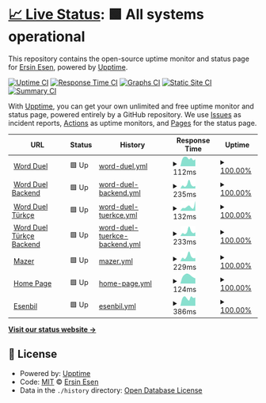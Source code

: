 # [📈 Live Status](https://ersinesen.github.io/myupptime): <!--live status--> **🟩 All systems operational**

This repository contains the open-source uptime monitor and status page for [Ersin Esen](http://ersinesen.appspot.com), powered by [Upptime](https://github.com/upptime/upptime).

[![Uptime CI](https://github.com/ersinesen/myupptime/workflows/Uptime%20CI/badge.svg)](https://github.com/ersinesen/myupptime/actions?query=workflow%3A%22Uptime+CI%22)
[![Response Time CI](https://github.com/ersinesen/myupptime/workflows/Response%20Time%20CI/badge.svg)](https://github.com/ersinesen/myupptime/actions?query=workflow%3A%22Response+Time+CI%22)
[![Graphs CI](https://github.com/ersinesen/myupptime/workflows/Graphs%20CI/badge.svg)](https://github.com/ersinesen/myupptime/actions?query=workflow%3A%22Graphs+CI%22)
[![Static Site CI](https://github.com/ersinesen/myupptime/workflows/Static%20Site%20CI/badge.svg)](https://github.com/ersinesen/myupptime/actions?query=workflow%3A%22Static+Site+CI%22)
[![Summary CI](https://github.com/ersinesen/myupptime/workflows/Summary%20CI/badge.svg)](https://github.com/ersinesen/myupptime/actions?query=workflow%3A%22Summary+CI%22)

With [Upptime](https://upptime.js.org), you can get your own unlimited and free uptime monitor and status page, powered entirely by a GitHub repository. We use [Issues](https://github.com/ersinesen/myupptime/issues) as incident reports, [Actions](https://github.com/ersinesen/myupptime/actions) as uptime monitors, and [Pages](https://ersinesen.github.io/myupptime) for the status page.

<!--start: status pages-->
<!-- This summary is generated by Upptime (https://github.com/upptime/upptime) -->
<!-- Do not edit this manually, your changes will be overwritten -->
<!-- prettier-ignore -->
| URL | Status | History | Response Time | Uptime |
| --- | ------ | ------- | ------------- | ------ |
| <img alt="" src="https://favicons.githubusercontent.com/wordle-duel.web.app" height="13"> [Word Duel](https://wordle-duel.web.app/) | 🟩 Up | [word-duel.yml](https://github.com/ersinesen/myupptime/commits/HEAD/history/word-duel.yml) | <details><summary><img alt="Response time graph" src="./graphs/word-duel/response-time-week.png" height="20"> 112ms</summary><br><a href="https://ersinesen.github.io/myupptime/history/word-duel"><img alt="Response time 121" src="https://img.shields.io/endpoint?url=https%3A%2F%2Fraw.githubusercontent.com%2Fersinesen%2Fmyupptime%2FHEAD%2Fapi%2Fword-duel%2Fresponse-time.json"></a><br><a href="https://ersinesen.github.io/myupptime/history/word-duel"><img alt="24-hour response time 132" src="https://img.shields.io/endpoint?url=https%3A%2F%2Fraw.githubusercontent.com%2Fersinesen%2Fmyupptime%2FHEAD%2Fapi%2Fword-duel%2Fresponse-time-day.json"></a><br><a href="https://ersinesen.github.io/myupptime/history/word-duel"><img alt="7-day response time 112" src="https://img.shields.io/endpoint?url=https%3A%2F%2Fraw.githubusercontent.com%2Fersinesen%2Fmyupptime%2FHEAD%2Fapi%2Fword-duel%2Fresponse-time-week.json"></a><br><a href="https://ersinesen.github.io/myupptime/history/word-duel"><img alt="30-day response time 121" src="https://img.shields.io/endpoint?url=https%3A%2F%2Fraw.githubusercontent.com%2Fersinesen%2Fmyupptime%2FHEAD%2Fapi%2Fword-duel%2Fresponse-time-month.json"></a><br><a href="https://ersinesen.github.io/myupptime/history/word-duel"><img alt="1-year response time 121" src="https://img.shields.io/endpoint?url=https%3A%2F%2Fraw.githubusercontent.com%2Fersinesen%2Fmyupptime%2FHEAD%2Fapi%2Fword-duel%2Fresponse-time-year.json"></a></details> | <details><summary><a href="https://ersinesen.github.io/myupptime/history/word-duel">100.00%</a></summary><a href="https://ersinesen.github.io/myupptime/history/word-duel"><img alt="All-time uptime 100.00%" src="https://img.shields.io/endpoint?url=https%3A%2F%2Fraw.githubusercontent.com%2Fersinesen%2Fmyupptime%2FHEAD%2Fapi%2Fword-duel%2Fuptime.json"></a><br><a href="https://ersinesen.github.io/myupptime/history/word-duel"><img alt="24-hour uptime 100.00%" src="https://img.shields.io/endpoint?url=https%3A%2F%2Fraw.githubusercontent.com%2Fersinesen%2Fmyupptime%2FHEAD%2Fapi%2Fword-duel%2Fuptime-day.json"></a><br><a href="https://ersinesen.github.io/myupptime/history/word-duel"><img alt="7-day uptime 100.00%" src="https://img.shields.io/endpoint?url=https%3A%2F%2Fraw.githubusercontent.com%2Fersinesen%2Fmyupptime%2FHEAD%2Fapi%2Fword-duel%2Fuptime-week.json"></a><br><a href="https://ersinesen.github.io/myupptime/history/word-duel"><img alt="30-day uptime 100.00%" src="https://img.shields.io/endpoint?url=https%3A%2F%2Fraw.githubusercontent.com%2Fersinesen%2Fmyupptime%2FHEAD%2Fapi%2Fword-duel%2Fuptime-month.json"></a><br><a href="https://ersinesen.github.io/myupptime/history/word-duel"><img alt="1-year uptime 100.00%" src="https://img.shields.io/endpoint?url=https%3A%2F%2Fraw.githubusercontent.com%2Fersinesen%2Fmyupptime%2FHEAD%2Fapi%2Fword-duel%2Fuptime-year.json"></a></details>
| <img alt="" src="https://favicons.githubusercontent.com/wordle-duel-backend.ersinesen.repl.co" height="13"> [Word Duel Backend](https://Wordle-Duel-Backend.ersinesen.repl.co) | 🟩 Up | [word-duel-backend.yml](https://github.com/ersinesen/myupptime/commits/HEAD/history/word-duel-backend.yml) | <details><summary><img alt="Response time graph" src="./graphs/word-duel-backend/response-time-week.png" height="20"> 235ms</summary><br><a href="https://ersinesen.github.io/myupptime/history/word-duel-backend"><img alt="Response time 240" src="https://img.shields.io/endpoint?url=https%3A%2F%2Fraw.githubusercontent.com%2Fersinesen%2Fmyupptime%2FHEAD%2Fapi%2Fword-duel-backend%2Fresponse-time.json"></a><br><a href="https://ersinesen.github.io/myupptime/history/word-duel-backend"><img alt="24-hour response time 337" src="https://img.shields.io/endpoint?url=https%3A%2F%2Fraw.githubusercontent.com%2Fersinesen%2Fmyupptime%2FHEAD%2Fapi%2Fword-duel-backend%2Fresponse-time-day.json"></a><br><a href="https://ersinesen.github.io/myupptime/history/word-duel-backend"><img alt="7-day response time 235" src="https://img.shields.io/endpoint?url=https%3A%2F%2Fraw.githubusercontent.com%2Fersinesen%2Fmyupptime%2FHEAD%2Fapi%2Fword-duel-backend%2Fresponse-time-week.json"></a><br><a href="https://ersinesen.github.io/myupptime/history/word-duel-backend"><img alt="30-day response time 240" src="https://img.shields.io/endpoint?url=https%3A%2F%2Fraw.githubusercontent.com%2Fersinesen%2Fmyupptime%2FHEAD%2Fapi%2Fword-duel-backend%2Fresponse-time-month.json"></a><br><a href="https://ersinesen.github.io/myupptime/history/word-duel-backend"><img alt="1-year response time 240" src="https://img.shields.io/endpoint?url=https%3A%2F%2Fraw.githubusercontent.com%2Fersinesen%2Fmyupptime%2FHEAD%2Fapi%2Fword-duel-backend%2Fresponse-time-year.json"></a></details> | <details><summary><a href="https://ersinesen.github.io/myupptime/history/word-duel-backend">100.00%</a></summary><a href="https://ersinesen.github.io/myupptime/history/word-duel-backend"><img alt="All-time uptime 100.00%" src="https://img.shields.io/endpoint?url=https%3A%2F%2Fraw.githubusercontent.com%2Fersinesen%2Fmyupptime%2FHEAD%2Fapi%2Fword-duel-backend%2Fuptime.json"></a><br><a href="https://ersinesen.github.io/myupptime/history/word-duel-backend"><img alt="24-hour uptime 100.00%" src="https://img.shields.io/endpoint?url=https%3A%2F%2Fraw.githubusercontent.com%2Fersinesen%2Fmyupptime%2FHEAD%2Fapi%2Fword-duel-backend%2Fuptime-day.json"></a><br><a href="https://ersinesen.github.io/myupptime/history/word-duel-backend"><img alt="7-day uptime 100.00%" src="https://img.shields.io/endpoint?url=https%3A%2F%2Fraw.githubusercontent.com%2Fersinesen%2Fmyupptime%2FHEAD%2Fapi%2Fword-duel-backend%2Fuptime-week.json"></a><br><a href="https://ersinesen.github.io/myupptime/history/word-duel-backend"><img alt="30-day uptime 100.00%" src="https://img.shields.io/endpoint?url=https%3A%2F%2Fraw.githubusercontent.com%2Fersinesen%2Fmyupptime%2FHEAD%2Fapi%2Fword-duel-backend%2Fuptime-month.json"></a><br><a href="https://ersinesen.github.io/myupptime/history/word-duel-backend"><img alt="1-year uptime 100.00%" src="https://img.shields.io/endpoint?url=https%3A%2F%2Fraw.githubusercontent.com%2Fersinesen%2Fmyupptime%2FHEAD%2Fapi%2Fword-duel-backend%2Fuptime-year.json"></a></details>
| <img alt="" src="https://favicons.githubusercontent.com/wordle-duello-56e98.web.app" height="13"> [Word Duel Türkçe](https://wordle-duello-56e98.web.app/) | 🟩 Up | [word-duel-tuerkce.yml](https://github.com/ersinesen/myupptime/commits/HEAD/history/word-duel-tuerkce.yml) | <details><summary><img alt="Response time graph" src="./graphs/word-duel-tuerkce/response-time-week.png" height="20"> 132ms</summary><br><a href="https://ersinesen.github.io/myupptime/history/word-duel-tuerkce"><img alt="Response time 129" src="https://img.shields.io/endpoint?url=https%3A%2F%2Fraw.githubusercontent.com%2Fersinesen%2Fmyupptime%2FHEAD%2Fapi%2Fword-duel-tuerkce%2Fresponse-time.json"></a><br><a href="https://ersinesen.github.io/myupptime/history/word-duel-tuerkce"><img alt="24-hour response time 131" src="https://img.shields.io/endpoint?url=https%3A%2F%2Fraw.githubusercontent.com%2Fersinesen%2Fmyupptime%2FHEAD%2Fapi%2Fword-duel-tuerkce%2Fresponse-time-day.json"></a><br><a href="https://ersinesen.github.io/myupptime/history/word-duel-tuerkce"><img alt="7-day response time 132" src="https://img.shields.io/endpoint?url=https%3A%2F%2Fraw.githubusercontent.com%2Fersinesen%2Fmyupptime%2FHEAD%2Fapi%2Fword-duel-tuerkce%2Fresponse-time-week.json"></a><br><a href="https://ersinesen.github.io/myupptime/history/word-duel-tuerkce"><img alt="30-day response time 129" src="https://img.shields.io/endpoint?url=https%3A%2F%2Fraw.githubusercontent.com%2Fersinesen%2Fmyupptime%2FHEAD%2Fapi%2Fword-duel-tuerkce%2Fresponse-time-month.json"></a><br><a href="https://ersinesen.github.io/myupptime/history/word-duel-tuerkce"><img alt="1-year response time 129" src="https://img.shields.io/endpoint?url=https%3A%2F%2Fraw.githubusercontent.com%2Fersinesen%2Fmyupptime%2FHEAD%2Fapi%2Fword-duel-tuerkce%2Fresponse-time-year.json"></a></details> | <details><summary><a href="https://ersinesen.github.io/myupptime/history/word-duel-tuerkce">100.00%</a></summary><a href="https://ersinesen.github.io/myupptime/history/word-duel-tuerkce"><img alt="All-time uptime 100.00%" src="https://img.shields.io/endpoint?url=https%3A%2F%2Fraw.githubusercontent.com%2Fersinesen%2Fmyupptime%2FHEAD%2Fapi%2Fword-duel-tuerkce%2Fuptime.json"></a><br><a href="https://ersinesen.github.io/myupptime/history/word-duel-tuerkce"><img alt="24-hour uptime 100.00%" src="https://img.shields.io/endpoint?url=https%3A%2F%2Fraw.githubusercontent.com%2Fersinesen%2Fmyupptime%2FHEAD%2Fapi%2Fword-duel-tuerkce%2Fuptime-day.json"></a><br><a href="https://ersinesen.github.io/myupptime/history/word-duel-tuerkce"><img alt="7-day uptime 100.00%" src="https://img.shields.io/endpoint?url=https%3A%2F%2Fraw.githubusercontent.com%2Fersinesen%2Fmyupptime%2FHEAD%2Fapi%2Fword-duel-tuerkce%2Fuptime-week.json"></a><br><a href="https://ersinesen.github.io/myupptime/history/word-duel-tuerkce"><img alt="30-day uptime 100.00%" src="https://img.shields.io/endpoint?url=https%3A%2F%2Fraw.githubusercontent.com%2Fersinesen%2Fmyupptime%2FHEAD%2Fapi%2Fword-duel-tuerkce%2Fuptime-month.json"></a><br><a href="https://ersinesen.github.io/myupptime/history/word-duel-tuerkce"><img alt="1-year uptime 100.00%" src="https://img.shields.io/endpoint?url=https%3A%2F%2Fraw.githubusercontent.com%2Fersinesen%2Fmyupptime%2FHEAD%2Fapi%2Fword-duel-tuerkce%2Fuptime-year.json"></a></details>
| <img alt="" src="https://favicons.githubusercontent.com/wordle-duello-backend.ersinesen.repl.co" height="13"> [Word Duel Türkçe Backend](https://Wordle-Duello-Backend.ersinesen.repl.co) | 🟩 Up | [word-duel-tuerkce-backend.yml](https://github.com/ersinesen/myupptime/commits/HEAD/history/word-duel-tuerkce-backend.yml) | <details><summary><img alt="Response time graph" src="./graphs/word-duel-tuerkce-backend/response-time-week.png" height="20"> 233ms</summary><br><a href="https://ersinesen.github.io/myupptime/history/word-duel-tuerkce-backend"><img alt="Response time 225" src="https://img.shields.io/endpoint?url=https%3A%2F%2Fraw.githubusercontent.com%2Fersinesen%2Fmyupptime%2FHEAD%2Fapi%2Fword-duel-tuerkce-backend%2Fresponse-time.json"></a><br><a href="https://ersinesen.github.io/myupptime/history/word-duel-tuerkce-backend"><img alt="24-hour response time 341" src="https://img.shields.io/endpoint?url=https%3A%2F%2Fraw.githubusercontent.com%2Fersinesen%2Fmyupptime%2FHEAD%2Fapi%2Fword-duel-tuerkce-backend%2Fresponse-time-day.json"></a><br><a href="https://ersinesen.github.io/myupptime/history/word-duel-tuerkce-backend"><img alt="7-day response time 233" src="https://img.shields.io/endpoint?url=https%3A%2F%2Fraw.githubusercontent.com%2Fersinesen%2Fmyupptime%2FHEAD%2Fapi%2Fword-duel-tuerkce-backend%2Fresponse-time-week.json"></a><br><a href="https://ersinesen.github.io/myupptime/history/word-duel-tuerkce-backend"><img alt="30-day response time 225" src="https://img.shields.io/endpoint?url=https%3A%2F%2Fraw.githubusercontent.com%2Fersinesen%2Fmyupptime%2FHEAD%2Fapi%2Fword-duel-tuerkce-backend%2Fresponse-time-month.json"></a><br><a href="https://ersinesen.github.io/myupptime/history/word-duel-tuerkce-backend"><img alt="1-year response time 225" src="https://img.shields.io/endpoint?url=https%3A%2F%2Fraw.githubusercontent.com%2Fersinesen%2Fmyupptime%2FHEAD%2Fapi%2Fword-duel-tuerkce-backend%2Fresponse-time-year.json"></a></details> | <details><summary><a href="https://ersinesen.github.io/myupptime/history/word-duel-tuerkce-backend">100.00%</a></summary><a href="https://ersinesen.github.io/myupptime/history/word-duel-tuerkce-backend"><img alt="All-time uptime 100.00%" src="https://img.shields.io/endpoint?url=https%3A%2F%2Fraw.githubusercontent.com%2Fersinesen%2Fmyupptime%2FHEAD%2Fapi%2Fword-duel-tuerkce-backend%2Fuptime.json"></a><br><a href="https://ersinesen.github.io/myupptime/history/word-duel-tuerkce-backend"><img alt="24-hour uptime 100.00%" src="https://img.shields.io/endpoint?url=https%3A%2F%2Fraw.githubusercontent.com%2Fersinesen%2Fmyupptime%2FHEAD%2Fapi%2Fword-duel-tuerkce-backend%2Fuptime-day.json"></a><br><a href="https://ersinesen.github.io/myupptime/history/word-duel-tuerkce-backend"><img alt="7-day uptime 100.00%" src="https://img.shields.io/endpoint?url=https%3A%2F%2Fraw.githubusercontent.com%2Fersinesen%2Fmyupptime%2FHEAD%2Fapi%2Fword-duel-tuerkce-backend%2Fuptime-week.json"></a><br><a href="https://ersinesen.github.io/myupptime/history/word-duel-tuerkce-backend"><img alt="30-day uptime 100.00%" src="https://img.shields.io/endpoint?url=https%3A%2F%2Fraw.githubusercontent.com%2Fersinesen%2Fmyupptime%2FHEAD%2Fapi%2Fword-duel-tuerkce-backend%2Fuptime-month.json"></a><br><a href="https://ersinesen.github.io/myupptime/history/word-duel-tuerkce-backend"><img alt="1-year uptime 100.00%" src="https://img.shields.io/endpoint?url=https%3A%2F%2Fraw.githubusercontent.com%2Fersinesen%2Fmyupptime%2FHEAD%2Fapi%2Fword-duel-tuerkce-backend%2Fuptime-year.json"></a></details>
| <img alt="" src="https://favicons.githubusercontent.com/mazer.ersinesen.repl.co" height="13"> [Mazer](https://mazer.ersinesen.repl.co) | 🟩 Up | [mazer.yml](https://github.com/ersinesen/myupptime/commits/HEAD/history/mazer.yml) | <details><summary><img alt="Response time graph" src="./graphs/mazer/response-time-week.png" height="20"> 229ms</summary><br><a href="https://ersinesen.github.io/myupptime/history/mazer"><img alt="Response time 405" src="https://img.shields.io/endpoint?url=https%3A%2F%2Fraw.githubusercontent.com%2Fersinesen%2Fmyupptime%2FHEAD%2Fapi%2Fmazer%2Fresponse-time.json"></a><br><a href="https://ersinesen.github.io/myupptime/history/mazer"><img alt="24-hour response time 354" src="https://img.shields.io/endpoint?url=https%3A%2F%2Fraw.githubusercontent.com%2Fersinesen%2Fmyupptime%2FHEAD%2Fapi%2Fmazer%2Fresponse-time-day.json"></a><br><a href="https://ersinesen.github.io/myupptime/history/mazer"><img alt="7-day response time 229" src="https://img.shields.io/endpoint?url=https%3A%2F%2Fraw.githubusercontent.com%2Fersinesen%2Fmyupptime%2FHEAD%2Fapi%2Fmazer%2Fresponse-time-week.json"></a><br><a href="https://ersinesen.github.io/myupptime/history/mazer"><img alt="30-day response time 405" src="https://img.shields.io/endpoint?url=https%3A%2F%2Fraw.githubusercontent.com%2Fersinesen%2Fmyupptime%2FHEAD%2Fapi%2Fmazer%2Fresponse-time-month.json"></a><br><a href="https://ersinesen.github.io/myupptime/history/mazer"><img alt="1-year response time 405" src="https://img.shields.io/endpoint?url=https%3A%2F%2Fraw.githubusercontent.com%2Fersinesen%2Fmyupptime%2FHEAD%2Fapi%2Fmazer%2Fresponse-time-year.json"></a></details> | <details><summary><a href="https://ersinesen.github.io/myupptime/history/mazer">100.00%</a></summary><a href="https://ersinesen.github.io/myupptime/history/mazer"><img alt="All-time uptime 100.00%" src="https://img.shields.io/endpoint?url=https%3A%2F%2Fraw.githubusercontent.com%2Fersinesen%2Fmyupptime%2FHEAD%2Fapi%2Fmazer%2Fuptime.json"></a><br><a href="https://ersinesen.github.io/myupptime/history/mazer"><img alt="24-hour uptime 100.00%" src="https://img.shields.io/endpoint?url=https%3A%2F%2Fraw.githubusercontent.com%2Fersinesen%2Fmyupptime%2FHEAD%2Fapi%2Fmazer%2Fuptime-day.json"></a><br><a href="https://ersinesen.github.io/myupptime/history/mazer"><img alt="7-day uptime 100.00%" src="https://img.shields.io/endpoint?url=https%3A%2F%2Fraw.githubusercontent.com%2Fersinesen%2Fmyupptime%2FHEAD%2Fapi%2Fmazer%2Fuptime-week.json"></a><br><a href="https://ersinesen.github.io/myupptime/history/mazer"><img alt="30-day uptime 100.00%" src="https://img.shields.io/endpoint?url=https%3A%2F%2Fraw.githubusercontent.com%2Fersinesen%2Fmyupptime%2FHEAD%2Fapi%2Fmazer%2Fuptime-month.json"></a><br><a href="https://ersinesen.github.io/myupptime/history/mazer"><img alt="1-year uptime 100.00%" src="https://img.shields.io/endpoint?url=https%3A%2F%2Fraw.githubusercontent.com%2Fersinesen%2Fmyupptime%2FHEAD%2Fapi%2Fmazer%2Fuptime-year.json"></a></details>
| <img alt="" src="https://favicons.githubusercontent.com/ersinesen.appspot.com" height="13"> [Home Page](https://ersinesen.appspot.com/) | 🟩 Up | [home-page.yml](https://github.com/ersinesen/myupptime/commits/HEAD/history/home-page.yml) | <details><summary><img alt="Response time graph" src="./graphs/home-page/response-time-week.png" height="20"> 124ms</summary><br><a href="https://ersinesen.github.io/myupptime/history/home-page"><img alt="Response time 107" src="https://img.shields.io/endpoint?url=https%3A%2F%2Fraw.githubusercontent.com%2Fersinesen%2Fmyupptime%2FHEAD%2Fapi%2Fhome-page%2Fresponse-time.json"></a><br><a href="https://ersinesen.github.io/myupptime/history/home-page"><img alt="24-hour response time 111" src="https://img.shields.io/endpoint?url=https%3A%2F%2Fraw.githubusercontent.com%2Fersinesen%2Fmyupptime%2FHEAD%2Fapi%2Fhome-page%2Fresponse-time-day.json"></a><br><a href="https://ersinesen.github.io/myupptime/history/home-page"><img alt="7-day response time 124" src="https://img.shields.io/endpoint?url=https%3A%2F%2Fraw.githubusercontent.com%2Fersinesen%2Fmyupptime%2FHEAD%2Fapi%2Fhome-page%2Fresponse-time-week.json"></a><br><a href="https://ersinesen.github.io/myupptime/history/home-page"><img alt="30-day response time 107" src="https://img.shields.io/endpoint?url=https%3A%2F%2Fraw.githubusercontent.com%2Fersinesen%2Fmyupptime%2FHEAD%2Fapi%2Fhome-page%2Fresponse-time-month.json"></a><br><a href="https://ersinesen.github.io/myupptime/history/home-page"><img alt="1-year response time 107" src="https://img.shields.io/endpoint?url=https%3A%2F%2Fraw.githubusercontent.com%2Fersinesen%2Fmyupptime%2FHEAD%2Fapi%2Fhome-page%2Fresponse-time-year.json"></a></details> | <details><summary><a href="https://ersinesen.github.io/myupptime/history/home-page">100.00%</a></summary><a href="https://ersinesen.github.io/myupptime/history/home-page"><img alt="All-time uptime 100.00%" src="https://img.shields.io/endpoint?url=https%3A%2F%2Fraw.githubusercontent.com%2Fersinesen%2Fmyupptime%2FHEAD%2Fapi%2Fhome-page%2Fuptime.json"></a><br><a href="https://ersinesen.github.io/myupptime/history/home-page"><img alt="24-hour uptime 100.00%" src="https://img.shields.io/endpoint?url=https%3A%2F%2Fraw.githubusercontent.com%2Fersinesen%2Fmyupptime%2FHEAD%2Fapi%2Fhome-page%2Fuptime-day.json"></a><br><a href="https://ersinesen.github.io/myupptime/history/home-page"><img alt="7-day uptime 100.00%" src="https://img.shields.io/endpoint?url=https%3A%2F%2Fraw.githubusercontent.com%2Fersinesen%2Fmyupptime%2FHEAD%2Fapi%2Fhome-page%2Fuptime-week.json"></a><br><a href="https://ersinesen.github.io/myupptime/history/home-page"><img alt="30-day uptime 100.00%" src="https://img.shields.io/endpoint?url=https%3A%2F%2Fraw.githubusercontent.com%2Fersinesen%2Fmyupptime%2FHEAD%2Fapi%2Fhome-page%2Fuptime-month.json"></a><br><a href="https://ersinesen.github.io/myupptime/history/home-page"><img alt="1-year uptime 100.00%" src="https://img.shields.io/endpoint?url=https%3A%2F%2Fraw.githubusercontent.com%2Fersinesen%2Fmyupptime%2FHEAD%2Fapi%2Fhome-page%2Fuptime-year.json"></a></details>
| <img alt="" src="https://favicons.githubusercontent.com/www.esenbil.com" height="13"> [Esenbil](https://www.esenbil.com/) | 🟩 Up | [esenbil.yml](https://github.com/ersinesen/myupptime/commits/HEAD/history/esenbil.yml) | <details><summary><img alt="Response time graph" src="./graphs/esenbil/response-time-week.png" height="20"> 386ms</summary><br><a href="https://ersinesen.github.io/myupptime/history/esenbil"><img alt="Response time 413" src="https://img.shields.io/endpoint?url=https%3A%2F%2Fraw.githubusercontent.com%2Fersinesen%2Fmyupptime%2FHEAD%2Fapi%2Fesenbil%2Fresponse-time.json"></a><br><a href="https://ersinesen.github.io/myupptime/history/esenbil"><img alt="24-hour response time 337" src="https://img.shields.io/endpoint?url=https%3A%2F%2Fraw.githubusercontent.com%2Fersinesen%2Fmyupptime%2FHEAD%2Fapi%2Fesenbil%2Fresponse-time-day.json"></a><br><a href="https://ersinesen.github.io/myupptime/history/esenbil"><img alt="7-day response time 386" src="https://img.shields.io/endpoint?url=https%3A%2F%2Fraw.githubusercontent.com%2Fersinesen%2Fmyupptime%2FHEAD%2Fapi%2Fesenbil%2Fresponse-time-week.json"></a><br><a href="https://ersinesen.github.io/myupptime/history/esenbil"><img alt="30-day response time 413" src="https://img.shields.io/endpoint?url=https%3A%2F%2Fraw.githubusercontent.com%2Fersinesen%2Fmyupptime%2FHEAD%2Fapi%2Fesenbil%2Fresponse-time-month.json"></a><br><a href="https://ersinesen.github.io/myupptime/history/esenbil"><img alt="1-year response time 413" src="https://img.shields.io/endpoint?url=https%3A%2F%2Fraw.githubusercontent.com%2Fersinesen%2Fmyupptime%2FHEAD%2Fapi%2Fesenbil%2Fresponse-time-year.json"></a></details> | <details><summary><a href="https://ersinesen.github.io/myupptime/history/esenbil">100.00%</a></summary><a href="https://ersinesen.github.io/myupptime/history/esenbil"><img alt="All-time uptime 99.71%" src="https://img.shields.io/endpoint?url=https%3A%2F%2Fraw.githubusercontent.com%2Fersinesen%2Fmyupptime%2FHEAD%2Fapi%2Fesenbil%2Fuptime.json"></a><br><a href="https://ersinesen.github.io/myupptime/history/esenbil"><img alt="24-hour uptime 100.00%" src="https://img.shields.io/endpoint?url=https%3A%2F%2Fraw.githubusercontent.com%2Fersinesen%2Fmyupptime%2FHEAD%2Fapi%2Fesenbil%2Fuptime-day.json"></a><br><a href="https://ersinesen.github.io/myupptime/history/esenbil"><img alt="7-day uptime 100.00%" src="https://img.shields.io/endpoint?url=https%3A%2F%2Fraw.githubusercontent.com%2Fersinesen%2Fmyupptime%2FHEAD%2Fapi%2Fesenbil%2Fuptime-week.json"></a><br><a href="https://ersinesen.github.io/myupptime/history/esenbil"><img alt="30-day uptime 99.71%" src="https://img.shields.io/endpoint?url=https%3A%2F%2Fraw.githubusercontent.com%2Fersinesen%2Fmyupptime%2FHEAD%2Fapi%2Fesenbil%2Fuptime-month.json"></a><br><a href="https://ersinesen.github.io/myupptime/history/esenbil"><img alt="1-year uptime 99.71%" src="https://img.shields.io/endpoint?url=https%3A%2F%2Fraw.githubusercontent.com%2Fersinesen%2Fmyupptime%2FHEAD%2Fapi%2Fesenbil%2Fuptime-year.json"></a></details>

<!--end: status pages-->

[**Visit our status website →**](https://ersinesen.github.io/myupptime)

## 📄 License

- Powered by: [Upptime](https://github.com/upptime/upptime)
- Code: [MIT](./LICENSE) © [Ersin Esen](http://ersinesen.appspot.com)
- Data in the `./history` directory: [Open Database License](https://opendatacommons.org/licenses/odbl/1-0/)
